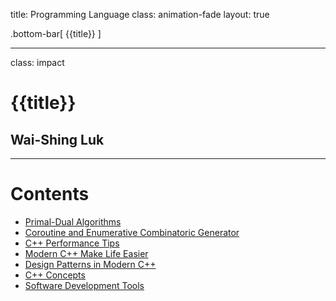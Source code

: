 title: Programming Language
class: animation-fade
layout: true

<!-- This slide will serve as the base layout for all your slides -->

.bottom-bar[
{{title}}
]

---

class: impact

# {{title}}

## Wai-Shing Luk

---

# Contents

- [Primal-Dual Algorithms](pldl.html)
- [Coroutine and Enumerative Combinatoric Generator](ecgen.html)
- [C++ Performance Tips](cpptips.html)
- [Modern C++ Make Life Easier](cpp17.html)
- [Design Patterns in Modern C++](design_pattern.html)
- [C++ Concepts](concepts.html)
- [Software Development Tools](swdev.html)

